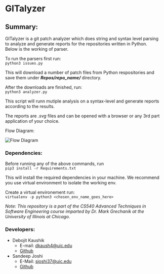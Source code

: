 # GITalyzer

##  Summary:
GITalyzer is a git patch analyzer which does string and syntax level parsing to analyze and generate reports for the repositories written in Python. Below is the working of parser. 

To run the parsers first run:<br>
```python3 issues.py```

This will download a number of patch files from Python respositories and save them under ***Repos/repo_name/*** directory.

After the downloads are finished, run:<br>
```python3 analyzer.py```

This script will runn mutiple analysis on a syntax-level and generate reports according to the results.

The reports are *.svg* files and can be opened with a browser or any 3rd part application of your choice.

Flow Diagram:

![Flow Diagram](./readme_images/analyzer_flow.svg)

### Dependencies:
Before running any of the above commands, run <br>
```pip3 install -r Requirements.txt```<br>

This will install the required dependencies in your machine. We recommend you use virtual environment to isolate the working env.

Create a virtual environement run: <br>
```virtualenv -p python3 <chosen_env_name_goes_here>```

*Note: This repository is a part of the CS540 Advanced Techniques in Software Engineering course imparted by Dr. Mark Grechanik at the University of Illinois at Chicago.*

### Developers:
- Debojit Kaushik
  - E-mail: dkaush4@uic.edu  
  - [Github](https://www.github.com/dkaushik94)
- Sandeep Joshi
  - E-Mail: sjoshi37@uic.edu
  - [Github](https://www.github.com/sandeepjoshi1910)